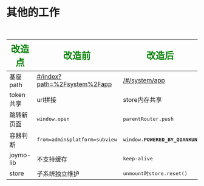 # 其他的工作

<br>

| 改造点 | 改造前 | 改造后 |
| --- | --- | --- |
| 基座path| <u>#/index?path=%2Fsystem%2Fapp</u> | <u>/#/system/app</u> |
| token共享 | url拼接 | store内存共享 |
| 跳转新页面 | <kbd>window.open</kbd> | <kbd>parentRouter.push</kbd> |
| 容器判断 | <kbd>from=admin&platform=subview</kbd> | <kbd>window.__POWERED_BY_QIANKUN__</kbd> |
| joymo-lib | 不支持缓存 | <kbd>keep-alive</kbd> |
| store | 子系统独立维护 | <kbd>unmount时store.reset()</kbd> |

<style>
  table th {
    color: green;
    font-size: 24px;
  }
</style>